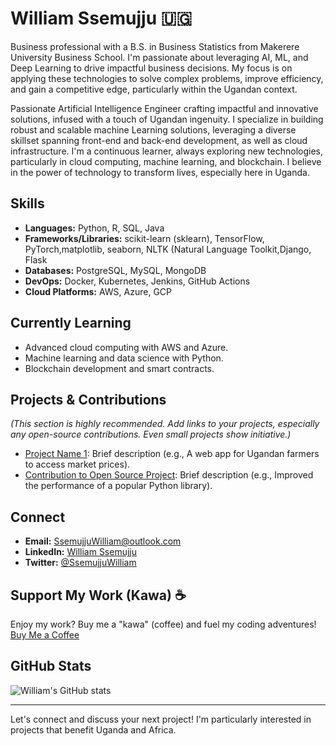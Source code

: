 # William Ssemujju 🇺🇬
Business professional with a B.S. in Business Statistics from Makerere University Business School. I'm passionate about leveraging AI, ML, and Deep Learning to drive impactful business decisions. My focus is on applying these technologies to solve complex problems, improve efficiency, and gain a competitive edge, particularly within the Ugandan context.

Passionate Artificial Intelligence Engineer crafting impactful and innovative solutions, infused with a touch of Ugandan ingenuity. I specialize in building robust and scalable machine Learning solutions, leveraging a diverse skillset spanning front-end and back-end development, as well as cloud infrastructure. I'm a continuous learner, always exploring new technologies, particularly in cloud computing, machine learning, and blockchain.  I believe in the power of technology to transform lives, especially here in Uganda.

## Skills

* **Languages:** Python, R,  SQL, Java
* **Frameworks/Libraries:** scikit-learn (sklearn), TensorFlow, PyTorch,matplotlib, seaborn, NLTK (Natural Language Toolkit,Django, Flask
* **Databases:** PostgreSQL, MySQL, MongoDB
* **DevOps:** Docker, Kubernetes, Jenkins, GitHub Actions
* **Cloud Platforms:** AWS, Azure, GCP


## Currently Learning

* Advanced cloud computing with AWS and Azure.
* Machine learning and data science with Python.
* Blockchain development and smart contracts.

## Projects & Contributions

*(This section is highly recommended. Add links to your projects, especially any open-source contributions.  Even small projects show initiative.)*

* [Project Name 1](link-to-project-1): Brief description (e.g., A web app for Ugandan farmers to access market prices).
* [Contribution to Open Source Project](link-to-contribution): Brief description (e.g., Improved the performance of a popular Python library).

## Connect

* **Email:** SsemujjuWilliam@outlook.com
* **LinkedIn:** [William Ssemujju](https://www.linkedin.com/in/william-ssemujju/)
* **Twitter:** [@SsemujjuWilliam](https://twitter.com/SsemujjuWilliam)

## Support My Work (Kawa) ☕

Enjoy my work?  Buy me a "kawa" (coffee) and fuel my coding adventures!  [Buy Me a Coffee](link-to-your-coffee-platform)

## GitHub Stats

![William's GitHub stats](https://github-readme-stats.vercel.app/api?username=SsemujjuWilliam&show_icons=true&theme=radical)

---

Let's connect and discuss your next project!  I'm particularly interested in projects that benefit Uganda and Africa.

